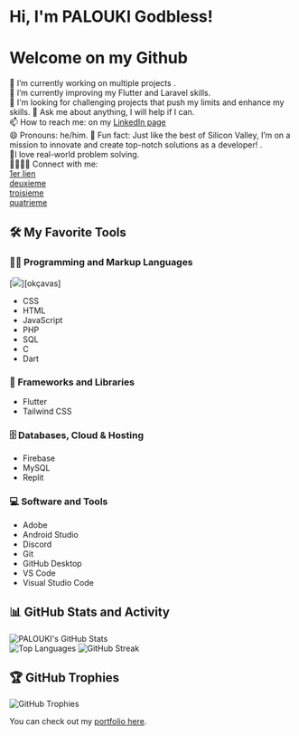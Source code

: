 # Hi, I'm PALOUKI Godbless!

# Welcome on my Github

🔭 I’m currently working on multiple projects .  
🌱 I’m currently improving my Flutter and Laravel skills.  
👯 I'm looking for challenging projects that push my limits and enhance my skills.
💬 Ask me about anything, I will help if I can.  
📫 How to reach me: on my [LinkedIn page](https://www.linkedin.com/in/your-linkedin)  
😄 Pronouns: he/him.
🚀 Fun fact: Just like the best of Silicon Valley, I’m on a mission to innovate and create top-notch solutions as a developer! .  
👨‍ I love real-world problem solving.  
🫱🏼‍🫲🏾 Connect with me:  
[1er lien](https://github.com/ptchindou)  
[deuxieme](https://github.com/tchindoualaise)  
[troisieme](https://github.com/tchindoualaise02)  
[quatrieme](https://github.com/tchindou)

## 🛠️ My Favorite Tools

### 👨‍💻 Programming and Markup Languages

[<img src="https://cdn.jsdelivr.net/gh/devicons/devicon@latest/icons/javascript/javascript-original.svg" />][okçavas]
          
- CSS
- HTML
- JavaScript
- PHP
- SQL
- C
- Dart

### 🧰 Frameworks and Libraries
- Flutter
- Tailwind CSS

### 🗄️ Databases, Cloud & Hosting

- Firebase
- MySQL
- Replit

### 💻 Software and Tools
- Adobe
- Android Studio
- Discord
- Git
- GitHub Desktop
- VS Code
- Visual Studio Code

## 📊 GitHub Stats and Activity

![PALOUKI's GitHub Stats](https://github-readme-stats.vercel.app/api?username=PALOUKI&show_icons=true&theme=radical)  
![Top Languages](https://github-readme-stats.vercel.app/api/top-langs/?username=PALOUKI&theme=radical)
![GitHub Streak](https://github-readme-streak-stats.herokuapp.com/?user=PALOUKI&show_icons=true&theme=radical)



## 🏆 GitHub Trophies
![GitHub Trophies](https://github-profile-trophy.vercel.app/?username=PALOUKI&theme=radical)

You can check out my [portfolio here](https://your-portfolio-link).
